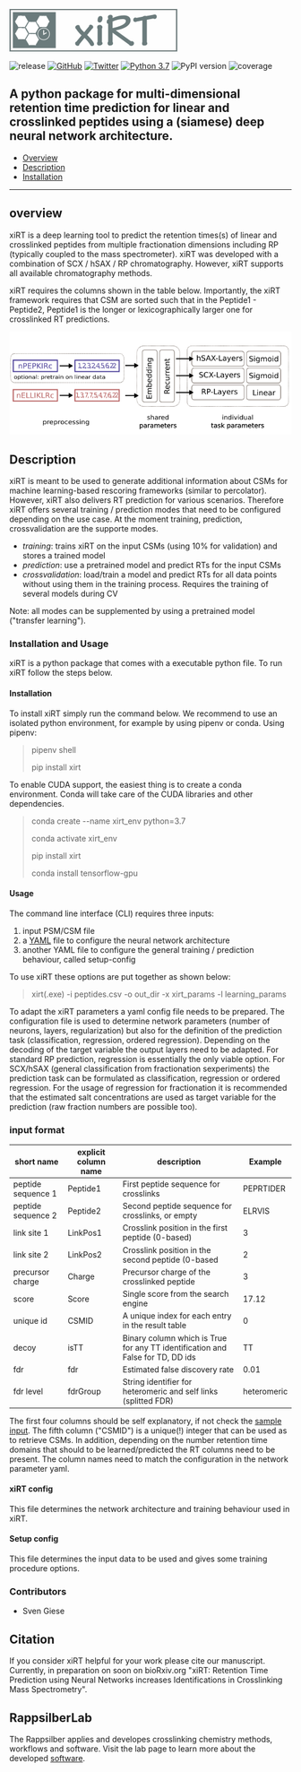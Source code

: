 ![logo](./documentation/xiRT_logo.png) 

![release](https://flat.badgen.net/github/tag/gieses/xirt)
[![GitHub](https://flat.badgen.net/github/license/gieses/xirt)](https://www.apache.org/licenses/LICENSE-2.0)
[![Twitter](https://flat.badgen.net/twitter/follow/rappsilberlab?icon=twitter)](https://twitter.com/compomics)
[![Python 3.7](https://img.shields.io/badge/python-3.7-blue.svg)](https://www.python.org/downloads/release/python-370/)
![PyPI version](https://flat.badgen.net/pypi/v/xiRT)
![coverage](./documentation/coverage.svg)

A python package for multi-dimensional retention time prediction for linear and crosslinked 
peptides using a (siamese) deep neural network architecture.
---

- [Overview](#overview)
- [Description](#Description)
- [Installation](#Installation)

---
## overview

xiRT is a deep learning tool to predict the retention times(s) of linear and crosslinked peptides 
from multiple fractionation dimensions including RP (typically coupled to the mass spectrometer). 
xiRT was developed with a combination of SCX / hSAX / RP chromatography. However, xiRT supports
all available chromatography methods.

xiRT requires the columns shown in the table below. Importantly, the xiRT framework requires that 
CSM are sorted such that in the Peptide1 - Peptide2, Peptide1 is the longer or lexicographically 
larger one for crosslinked RT predictions.

![xiRT Architecture](documentation/xiRT.PNG)

## Description
xiRT is meant to be used to generate additional information about CSMs for machine learning-based
rescoring frameworks (similar to percolator). However, xiRT also delivers RT prediction for various 
scenarios. Therefore xiRT offers several training / prediction  modes that need to be configured 
depending on the use case. At the moment training, prediction, crossvalidation are the supporte
modes.
- *training*: trains xiRT on the input CSMs (using 10% for validation) and stores a trained model
- *prediction*: use a pretrained model and predict RTs for the input CSMs
- *crossvalidation*: load/train a model and predict RTs for all data points without using them
in the training process. Requires the training of several models during CV

Note: all modes can be supplemented by using a pretrained model ("transfer learning").

### Installation and Usage

xiRT is a python package that comes with a executable python file. To run xiRT follow the steps 
below.

#### Installation
To install xiRT simply run the command below. We recommend to use an isolated python environment,
for example by using pipenv or conda. 
Using pipenv:
>pipenv shell
>
>pip install xirt

To enable CUDA support, the easiest thing is to create a conda environment. Conda will take care of 
the CUDA libraries and other dependencies.
> conda create --name xirt_env python=3.7
>
>conda activate xirt_env
>
> pip install xirt
>
> conda install tensorflow-gpu

#### Usage
The command line interface (CLI) requires three inputs:
1) input PSM/CSM file
2) a [YAML](https://docs.ansible.com/ansible/latest/reference_appendices/YAMLSyntax.html) file to configure the neural network architecture
3) another YAML file to configure the general training / prediction behaviour, called setup-config

To use xiRT these options are put together as shown below:
> xirt(.exe) -i peptides.csv -o out_dir -x xirt_params -l learning_params

To adapt the xiRT parameters a yaml config file needs to be prepared. The configuration file
is used to determine network parameters (number of neurons, layers, regularization) but also for the
definition of the prediction task (classification, regression, ordered regression). Depending
on the decoding of the target variable the output layers need to be adapted. For standard RP 
prediction, regression is essentially the only viable option. For SCX/hSAX (general classification
from fractionation sexperiments) the prediction task can be formulated as classification, 
regression or ordered regression. For the usage of regression for fractionation it is recommended 
that the estimated salt concentrations are used as target variable for the prediction  (raw 
fraction numbers are possible too).

### input format
| short name         | explicit column name | description                                                                    | Example     |
|--------------------|----------------------|--------------------------------------------------------------------------------|-------------|
| peptide sequence 1 | Peptide1             | First peptide sequence for crosslinks                                        | PEPRTIDER   |
| peptide sequence 2 | Peptide2             | Second peptide sequence for crosslinks, or empty                                 | ELRVIS      |
| link site 1        | LinkPos1             | Crosslink position in the first peptide (0-based)                                    | 3           |
| link site 2        | LinkPos2             | Crosslink position in the second peptide (0-based                                | 2           |
| precursor charge   | Charge               | Precursor charge of the crosslinked peptide                                    | 3           |
| score              | Score                | Single score from the search engine                                            | 17.12       |
| unique id          | CSMID                | A unique index for each entry in the result table                              | 0           |
| decoy              | isTT                 | Binary column which is True for any TT identification and False for TD, DD ids | TT          |
| fdr                | fdr                  | Estimated false discovery rate                                                 | 0.01        |
| fdr level          | fdrGroup             | String identifier for heteromeric and self links (splitted FDR)                | heteromeric |

The first four columns should be self explanatory, if not check the [sample input](https://github.com/gieses/xiRT/tree/master/sample_data). 
The fifth column ("CSMID") is a unique(!) integer that can be used as to retrieve CSMs. In addition, 
depending on the number retention time domains that should to be learned/predicted the RT columns 
need to be present. The column names need to match the configuration in the network parameter yaml.

#### xiRT config
This file determines the network architecture and training behaviour used in xiRT.

#### Setup config
This file determines the input data to be used and gives some training procedure options.

### Contributors
- Sven Giese

## Citation
If you consider xiRT helpful for your work please cite our manuscript. Currently, in preparation
on soon on bioRxiv.org "xiRT: Retention Time Prediction using Neural Networks increases 
Identifications in Crosslinking Mass Spectrometry".

## RappsilberLab
The Rappsilber applies and developes crosslinking chemistry methods, workflows and software.
Visit the lab page to learn more about the developed [software](https://www.rappsilberlab.org/software/).